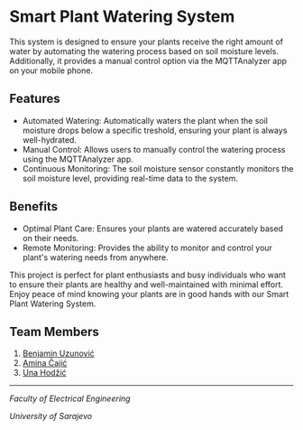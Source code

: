 # Smart Plant Watering System
This system is designed to ensure your plants receive the right amount of water by automating the watering process based on soil moisture levels. Additionally, it provides a manual control option via the MQTTAnalyzer app on your mobile phone.

## Features
- Automated Watering: Automatically waters the plant when the soil moisture drops below a specific treshold, ensuring your plant is always well-hydrated.
- Manual Control: Allows users to manually control the watering process using the MQTTAnalyzer app.
- Continuous Monitoring: The soil moisture sensor constantly monitors the soil moisture level, providing real-time data to the system.

## Benefits
- Optimal Plant Care: Ensures your plants are watered accurately based on their needs.
- Remote Monitoring: Provides the ability to monitor and control your plant's watering needs from anywhere.
 
This project is perfect for plant enthusiasts and busy individuals who want to ensure their plants are healthy and well-maintained with minimal effort. Enjoy peace of mind knowing your plants are in good hands with our Smart Plant Watering System.

## Team Members
1. [Benjamin Uzunović](https://github.com/BUzunovic1)
2. [Amina Čajić](https://github.com/aminacajic)
3. [Una Hodžić](https://github.com/unahodzic1)

----------------

*Faculty of Electrical Engineering*

*University of Sarajevo*


